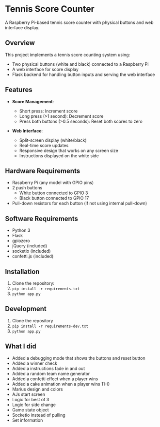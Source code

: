 # Tennis Score Counter

A Raspberry Pi-based tennis score counter with physical buttons and web interface display.

## Overview

This project implements a tennis score counting system using:
- Two physical buttons (white and black) connected to a Raspberry Pi
- A web interface for score display
- Flask backend for handling button inputs and serving the web interface

## Features

- **Score Management**:
  - Short press: Increment score
  - Long press (>1 second): Decrement score
  - Press both buttons (>0.5 seconds): Reset both scores to zero

- **Web Interface**:
  - Split-screen display (white/black)
  - Real-time score updates
  - Responsive design that works on any screen size
  - Instructions displayed on the white side

## Hardware Requirements

- Raspberry Pi (any model with GPIO pins)
- 2 push buttons
  - White button connected to GPIO 3
  - Black button connected to GPIO 17
- Pull-down resistors for each button (if not using internal pull-down)

## Software Requirements

- Python 3
- Flask
- gpiozero
- jQuery (included)
- socketio (included)
- confetti.js (included)

## Installation
1. Clone the repository:
2. `pip install -r requirements.txt`
3. `python app.py`

## Development
1. Clone the repository
2. `pip install -r requirements-dev.txt`
3. `python app.py`

## What I did
- Added a debugging mode that shows the buttons and reset button
- Added a winner check
- Added a instructions fade in and out
- Added a random team name generator
- Added a confetti effect when a player wins
- Added a cake animation when a player wins 11-0
- Marius design and colors
- AJs start screen
- Logic for best of 3
- Logic for side change
- Game state object
- Socketio instead of pulling
- Set information

